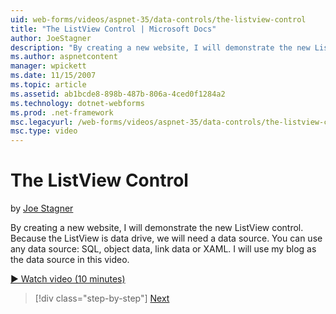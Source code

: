 ```yaml
---
uid: web-forms/videos/aspnet-35/data-controls/the-listview-control
title: "The ListView Control | Microsoft Docs"
author: JoeStagner
description: "By creating a new website, I will demonstrate the new ListView control. Because the ListView is data drive, we will need a data source. You can use any data..."
ms.author: aspnetcontent
manager: wpickett
ms.date: 11/15/2007
ms.topic: article
ms.assetid: ab1bcde8-898b-487b-806a-4ced0f1284a2
ms.technology: dotnet-webforms
ms.prod: .net-framework
msc.legacyurl: /web-forms/videos/aspnet-35/data-controls/the-listview-control
msc.type: video
---
```

The ListView Control
====================
by [Joe Stagner](https://github.com/JoeStagner)

By creating a new website, I will demonstrate the new ListView control. Because the ListView is data drive, we will need a data source. You can use any data source: SQL, object data, link data or XAML. I will use my blog as the data source in this video.

[&#9654; Watch video (10 minutes)](https://channel9.msdn.com/Blogs/ASP-NET-Site-Videos/the-listview-control)

> [!div class="step-by-step"]
> [Next](the-datapager-control.md)
